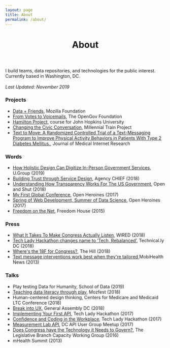 ```yaml
---
layout: page
title: About
permalink: /about/
---
```


  <header class="post-header">
    <h1 class="post-title">About</h1>
  </header>

  <p> I build teams, data repositories, and technologies for the public interest. Currently based in Washington, DC. 
    <br><br>
    <i>Last Updated: November 2019</i>
    <h3>Projects</h3>
    <ul>
      <li><a href="https://medium.com/read-write-participate/achieving-data-literacy-through-fun-and-games-15375156ebd5" target="_blank"  >Data + Friends</a>, Mozilla Foundation</li>
      <li><a href="https://v2v.opengovfoundation.org/" target="_blank"  >From Votes to Voicemails</a>, The OpenGov Foundation</li>
      <li><a href="https://meagdoherty.io/hamilton-project/" target="_blank"  >Hamilton Project</a>, course for John Hopkins University</li>
      <li><a href="https://connectedgovernment.org/2016/07/10/changing-the-civic-conversation-seamus-kraft/" target="_blank"  >Changing the Civic Conversation</a>, Millennial Train Project</li>
      <li><a href="https://www.ncbi.nlm.nih.gov/pubmed/27864165" target="_blank"  >Text to Move: A Randomized Controlled Trial of a Text-Messaging Program to Improve Physical Activity Behaviors in Patients With Type 2 Diabetes Mellitus.</a>,
        Journal of Medical Internet Research</li>
 </ul>

 <h3>Words</h3>
    <ul>
      <li><a href="https://u.group/thinking/how-holistic-design-can-digitize-in-person-government-services/" target="_blank"  >How Holistic Design Can Digitize In-Person Government Services</a>, U.Group (2019)</li>
      <!-- <li><a href="https://medium.com/read-write-participate/achieving-data-literacy-through-fun-and-games-15375156ebd5" target="_blank"  >Achieving data literacy through fun and games</a>, Mozilla's Read, Write, Participate (2018)</li> -->
      <li><a href="https://web.archive.org/web/20200812013551/https://u.group/thinking/building-trust-through-service-design/n" target="_blank"  >Building Trust through Service Design</a>, Agency CHIEF (2018)</li>
      <li><a href="https://iranopendata.org/en/blog/understanding-how-transparency-works-for-the-us-government" >Understanding How Transparency Works For The US Government</a>, Open and Shut (2018)</li>
      <li><a href="https://openheroines.org/my-first-global-conference-part-ii-92c58c6d47f" target="_blank"  >My First Global Conference</a>, Open Heroines (2017)</li>
      <li><a href="https://openheroines.org/spring-of-web-development-summer-of-data-science-9af7e9081718" target="_blank"  > Spring of Web Development, Summer of Data Science</a>, Open Heroines (2017)</li>
      <!-- <li><a href="https://connectedgovernment.org/2016/07/10/changing-the-civic-conversation-seamus-kraft/" target="_blank"  >“Changing the Civic Conversation”, Seamus Kraft</a>, Connected Government (2016)</li> -->
      <li><a href="https://freedomhouse.org/report/freedom-net/freedom-net-2014#.XMm5qJNKjBI">Freedom on the Net</a>, Freedom House (2015)</li>
    </ul>

<h3>Press</h3>
    <ul>
      <li><a href="https://www.wired.com/story/opengov-report-congress-constituent-communication/" target="_blank"  >What It Takes To Make Congress Actually Listen</a>, WIRED (2018)</li>
      <li><a href="https://technical.ly/dc/2018/08/23/tech-lady-hackathon-changes-name-to-tech-rebalanced/" target="_blank"  >Tech Lady Hackathon changes name to ‘Tech, Rebalanced’</a>, Technical.ly DC (2018)</li>
      <li><a href="https://medium.com/@loreleikelly/wheres-the-18f-for-congress-642706d8dd01" target="_blank"  >Where's the 18F for Congress?</a>, The Hill (2018)</li>
      <li><a href="http://www.mobihealthnews.com/28123/text-message-interventions-work-best-when-theyre-tailored" target="_blank"  >Text message interventions work best when they're tailored </a> MobiHealth News (2013)</li>
</ul>

 <h3>Talks</h3>
    <ul>
      <li>Play testing Data for Humanity, School of Data (2019)</li>
      <li><a href="https://github.com/MozillaFestival/mozfest-program-2018/issues/726" target="_blank"  >Teaching data literacy through play</a>, Mozfest (2018)</li>
      <li>Human-centered design thinking, Centers for Medicare and Medicaid LTC Conference (2018)</li>
      <li><a href="https://generalassemb.ly/instructors/meag-doherty/16322" target="_blank"  >Break into UX</a>, General Assembly DC (2018)</li>
      <li><a href="https://techladyhackathon.org/workshops.html" target="_blank"  >Implementing Your First API</a>, Tech Lady Hackathon (2017)</li>
      <li><a href="https://techladyhackathon.org/workshops.html" target="_blank"  >Confidence and Coding in the Workplace</a>, Tech Lady Hackathon (2017)</li>
      <li><a href="https://www.meetup.com/DC-Web-API-User-Group/events/243648081/" target="_blank"  >Measurement Lab API</a>, DC API User Group Meetup (2017)</li>
      <li><a href="http://www.legbranch.com/theblog/2017/2/3/video-of-meeting-on-does-congress-have-the-technology-it-needs-to-govern" target="_blank"  > Does Congress have the Technology it Needs to Govern?</a>, The Legislative Branch Capacity
        Working Group (2016)</li>
      <li>mHealth Summit (2013)</li>
    </ul>